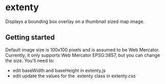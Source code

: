 # extenty
Displays a bounding box overlay on a thumbnail sized map image. 

## Getting started

Default image size is 100x100 pixels and is assumed to be Web Mercator. 
Currently, it only supports Web Mercator EPSG:3857, but you can change the size. You'll need to: 

- edit baseWidth and baseHeight in extenty.js
- edit update the values for the .extenty class in extenty.css